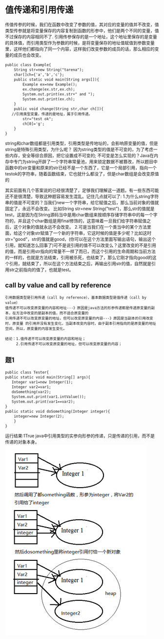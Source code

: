 # 值传递和引用传递
传值传参的时候，我们在函数中改变了参数的值，其对应的变量的值并不改变，值类型传参就是将变量保存的内容复制到函数的形参中，他们是两个不同的变量，值不过保存的内容相同不了.
引用传参保存的是一个地址，这个地址里保存的是变量的具体值，而引用类型作为参数的时候，是将变量保存的地址值赋值到参数变量里，这样他们都指向了同一个内容，这样我们改变参数的成员的话，那么相应的变量的成员也会改变。

```
public class Example{
    String str=new String("tarena");
    char[]ch={'a','b','c'};
    public static void main(String args[]){
        Example ex=new Example();
        ex.change(ex.str,ex.ch);
        System.out.print(ex.str+" and ");
        System.out.print(ex.ch);
    }
    public void change(String str,char ch[]){
   //引用类型变量，传递的是地址，属于引用传递。
        str="test ok";
        ch[0]='g';
    }
}
```
string和char数组都是引用类型，引用类型是传地址的，会影响原变量的值，但是string是特殊引用类型，为什么呢？
因为string类型的值是不可变的，为了考虑一些内存，安全等综合原因，把它设置成不可变的; 不可变是怎么实现的？Java在内存中专门为string开辟了一个字符串常量池，用来锁定数据不被篡改，所以题目中函数中的str变量和原来的str已经不是一个东西了，它是一个局部引用，指向一个testok的字符串，随着函数结束，它也就什么都没了，但是char数组是会改变原值的

其实前面有几个答案说的已经很清楚了，足够我们理解这一道题。有一些东西可能还不是很清楚，导致这种题容易发生混乱。记住几点就可以了:
1.为什么string字符串的值是不可变的？当我们new一个字符串，给它赋值之后，那么当前对象的值就固定了，永远不会改变。
比如String str=new String("test")，那么str的值就是test，这是因为在String源码当中是用char数组来按顺序存储字符串中的每一个字符的，并且这个char数组是用final修饰的，这意味着一旦我们给字符串赋值之后，这个对象的值就永远不会改变。
2.可是当我们在一个类当中的某个方法里面，给这个对象str赋值了一个新的字符串，它这时候的值是多少呢？比如这时str="good"，str的值就是good，(你可以在这个方法里面写输出语句，输出这个引用，就知道怎么回事了)可不是说引用的值不可以改变么？这里改变的不是引用的值，而是引用str指向的常量不一样了而已，而这个引用的生命周期和当前方法的一样的，也就是方法结束，引用被杀死，也结束了，那么它刚才指向good的这个引用，就结束了，所以在这个方法结束之后，再输出引用str的值，自然就是引用str之前指向的值了，也就是test。

## call by value  and call by reference
```
引用数据类型是引用传递（call by reference），基本数据类型是值传递（call by value）
值传递不可以改变原变量的内容和地址---》原因是java方法的形参传递都是传递原变量的副本，在方法中改变的是副本的值，而不适合原变量的
引用传递不可以改变原变量的地址，但可以改变原变量的内容---》原因是当副本的引用改变时，原变量 的引用并没有发生变化，当副本改变内容时，由于副本引用指向的是原变量的地址空间，所以，原变量的内容发生变化。

结论：1.值传递不可以改变原变量的内容和地址；
     2.引用传递不可以改变原变量的地址，但可以改变原变量的内容；
```
## 题1
```
public class Tester{
public static void main(String[] args){
   Integer var1=new Integer(1);
   Integer var2=var1;
   doSomething(var2);
   System.out.print(var1.intValue());
   System.out.print(var1==var2);
}
public static void doSomething(Integer integer){
    integer=new Integer(2);
    }
}
```
运行结果:1True
java中引用类型的实参向形参的传递，只是传递的引用，而不是传递的对象本身。
![](_v_images/20190518103539008_1614495212.png) 